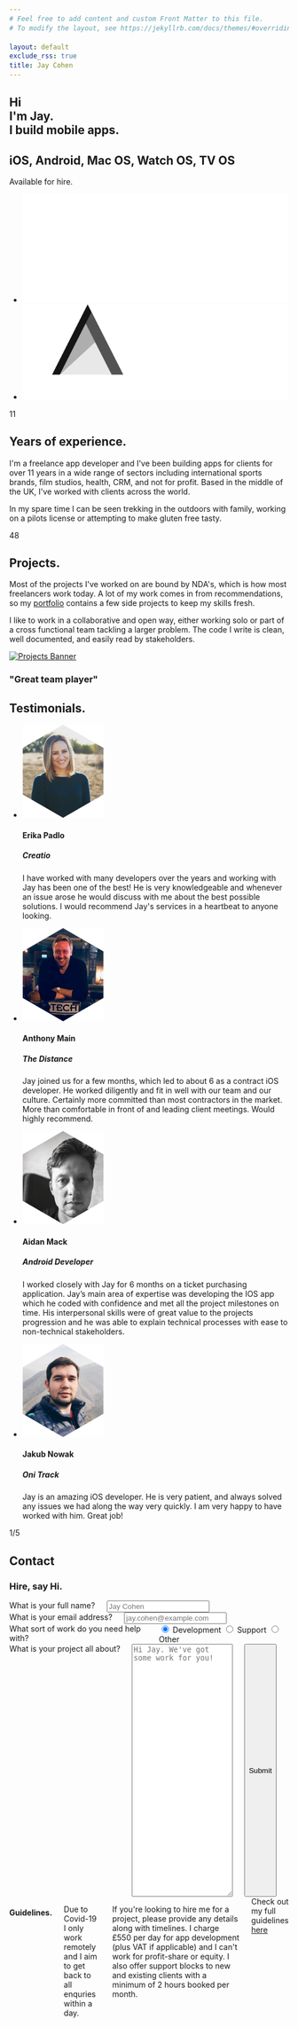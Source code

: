 ```yaml
---
# Feel free to add content and custom Front Matter to this file.
# To modify the layout, see https://jekyllrb.com/docs/themes/#overriding-theme-defaults

layout: default
exclude_rss: true
title: Jay Cohen
---
```


<!-- Intro -->
<section class="intro">
    <h1>Hi<br>I'm <span class="color-three">Jay</span>.<br>I build mobile apps<span class="color-three">.</span></h1>
    <h2 class="color-four">iOS, Android, Mac OS, Watch OS, TV OS</h2>
    <p class="color-three">Available for hire.</p>
    <ul class="clients">
        <li><img src="assets/img/Client-One.svg" alt="Sony Pictures & Paramount Pictures Logo"></li>
        <li><img src="assets/img/Client-Two.svg" alt="The Distance & WQA Logo"></li>
    </ul>
</section>

<!-- About & Work -->
<section class="about" id="about">
    <div class="row">
        <div class="offset-by-three column">
            <article class="first">
                <span class="faded">11</span>
                <h2>Years of experience<span class="color-three">.</span></h2>
                <p>I'm a freelance app developer and I've been building apps for clients for over 11 years in a wide range of sectors including international sports brands, film studios, health, CRM, and not for profit. Based in the middle of the UK, I've worked with clients across the world.</p>
                <p>In my spare time I can be seen trekking in the outdoors with family, working on a pilots license or attempting to make gluten free tasty.</p>
            </article>
        </div>
        <div class="offset-by-five column">
            <article id="work">
                <span class="faded">48</span>
                <h2>Projects<span class="color-three">.</span></h2>
                <p>Most of the projects I've worked on are bound by NDA's, which is how most freelancers work today. A lot of my work comes in from recommendations, so my <a href="{{site.url}}/projects">portfolio</a> contains a few side projects to keep my skills fresh.</p>
                <p>I like to work in a collaborative and open way, either working solo or part of a cross functional team tackling a larger problem. The code I write is clean, well documented, and easily read by stakeholders.</p>
                <a href="{{site.url}}/projects"><img src="{{site.url}}{{ 'assets/img/Projects.svg' | relative_url }}" alt="Projects Banner"></a>
            </article>
        </div>
    </div>
</section>

<!-- Testimonials -->
<section class="testimonials">
    <h3 class="faded">"Great team player"</h3>
    <h2>Testimonials<span class="color-three">.</span></h2>
    <div class="slider">
        <ul>
            <li>
                <div class="testimonial">
                    <div class="author">
                        <img src="assets/img/Erika-avatar.png" alt="Erika avatar">
                        <h4>Erika Padlo</h4>
                        <h5>Creatio</h5>
                    </div>
                    <div class="content">
                        <p>I have worked with many developers over the years and working with Jay has been one of the best! He is very knowledgeable and whenever an issue arose he would discuss with me about the best possible solutions. I would recommend Jay's services in a heartbeat to anyone looking.</p>
                    </div>
                </div>
            </li>
            <li>
                <div class="testimonial">
                    <div class="author">
                        <img src="assets/img/Anthony-avatar.png" alt="Anthony avatar">
                        <h4>Anthony Main</h4>
                        <h5>The Distance</h5>
                    </div>
                    <div class="content">
                        <p>Jay joined us for a few months, which led to about 6 as a contract iOS developer. He worked diligently and fit in well with our team and our culture. Certainly more committed than most contractors in the market. More than comfortable in front of and leading client meetings. Would highly recommend.</p>
                    </div>
                </div>
            </li>
            <li>
                <div class="testimonial">
                    <div class="author">
                        <img src="assets/img/Aidan-avatar.png" alt="Aidan avatar">
                        <h4>Aidan Mack</h4>
                        <h5>Android Developer</h5>
                    </div>
                    <div class="content">
                        <p>I worked closely with Jay for 6 months on a ticket purchasing application. Jay’s main area of expertise was developing the IOS app which he coded with confidence and met all the project milestones on time. His interpersonal skills were of great value to the projects progression and he was able to explain technical processes with ease to non-technical stakeholders.</p>
                    </div>
                </div>
            </li>
            <li>
                <div class="testimonial">
                    <div class="author">
                        <img src="assets/img/Eric-avatar.png" alt="Eric avatar">
                        <h4>Jakub Nowak</h4>
                        <h5>Oni Track</h5>
                    </div>
                    <div class="content">
                        <p>Jay is an amazing iOS developer. He is very patient, and always solved any issues we had along the way very quickly. I am very happy to have worked with him. Great job!</p>
                    </div>
                </div>
            </li>
        </ul>
    </div>
    <div class="nav">
        <div class="count"><span class="counter">1</span><span class="color-three total">/5</span></div>
        <div class="btns">
            <div class="left-btn prev"></div>
            <div class="right-btn next"></div>
        </div>
    </div>
</section>

<!-- Contact -->
<section class="contact" id="hire">
    <h2 class="faded">Contact</h2>
    <h3>Hire, say Hi<span class="color-three">.</span></h3>
    <div class="row">
        <div class="six columns">
            <form action="https://formspree.io/f/xqkgybqq" method="POST" id="contact-form">
                <input type="hidden" name="_next" value="//{{ site.url }}" />
                <div class="row">
                    <div class="six columns">
                        <label for="name">What is your full name?</label>
                        <input type="text" name="name" id="name" placeholder="Jay Cohen" required>
                    </div>
                    <div class="six columns">
                        <label for="email">What is your email address?</label>
                        <input type="text" name="email" id="email" placeholder="jay.cohen@example.com" required>
                    </div>
                </div>
                <div class="row">
                    <div class="twelve columns">
                        <label for="need">What sort of work do you need help with?</label>
                        <div class="flex-container">
                            <input type="radio" name="service" value="development" id="development" checked="checked">
                            <label for="development" class="btn-label">Development</label>
                            <input type="radio" name="service" value="support" id="support">
                            <label for="support" class="btn-label">Support</label>
                            <input type="radio" name="service" value="other" id="other">
                            <label for="other" class="btn-label last">Other</label>
                        </div>
                    </div>
                </div>
                <div class="row">
                    <div class="twelve columns">
                        <label for="message" class="message-label">What is your project all about?</label>
                        <textarea name="message" id="message" rows="30" placeholder="Hi Jay. We've got some work for you!" required></textarea>
                        <button type="submit" name="submit" id="submit-btn" value="Sent">Submit</button>
                        <p id="submit-status"></p>
                    </div>
                </div>
            </form>
        </div>
        <div class="offset-by-one column five columns">
            <h4>Guidelines<span class="color-three">.</span></h4>
            <p>Due to Covid-19 I only work remotely and I aim to get back to all enquries within a day.</p>
            <p>If you're looking to hire me for a project, please provide any details along with timelines. I charge £550 per day for app development (plus VAT if applicable) and I can't work for profit-share or equity. I also offer support blocks to new and existing clients with a minimum of 2 hours booked per month.</p>
            <div class="guidelines">Check out my full guidelines <a href="{{site.url}}/guidelines" title="View guidelines">here</a></div>
        </div>
    </div>
</section>
